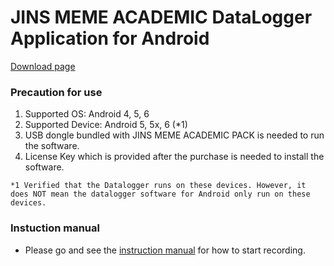 # JINS MEME ACADEMIC DataLogger Application for Android
[Download page](https://github.com/jins-meme/ap-datalogger-for-android/releases)

### Precaution for use<br>
1. Supported OS: Android 4, 5, 6
2. Supported Device: Android 5, 5x, 6 (*1)
2. USB dongle bundled with JINS MEME ACADEMIC PACK is needed to run the software.<br>
3. License Key which is provided after the purchase is needed to install the software.<br>

`*1 Verified that the Datalogger runs on these devices. However, it does NOT mean the datalogger software for Android only run on these devices. `

### Instuction manual 
* Please go and see the [instruction manual](https://jins-meme.github.io/apdoc/en/) for how to start recording.

